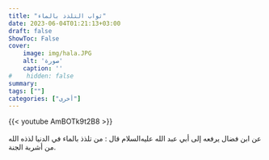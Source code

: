 ```yaml
---
title: "ثواب التلذذ بالماء"
date: 2023-06-04T01:21:13+03:00
draft: false
ShowToc: False
cover:
    image: img/hala.JPG
    alt: 'صورة'
    caption: ''
#    hidden: false
summary: 
tags: [""]
categories: ["أخرى"]
---
```

{{< youtube AmBOTk9t2B8 >}}  
 <br>
عن ابن فضال
يرفعه إلى أبي عبد الله عليه‌السلام قال : من تلذذ بالماء في الدنيا لذذه الله من
أشربة الجنة.



